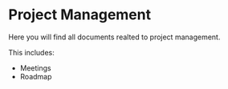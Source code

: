 # Project Management

Here you will find all documents realted to project management. 

This includes:
- Meetings
- Roadmap
